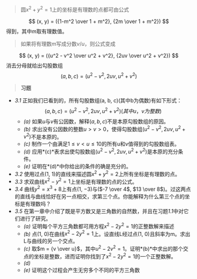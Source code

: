 > 圆$x^2 + y^2 = 1$上的坐标是有理数的点都可由公式

$$
(x, y) = ({1-m^2 \over 1 + m^2}, {2m \over 1 + m^2})
$$
得到，其中$m$取有理数值。

> 如果将有理数$m$写成分数$v/u$，则公式变成

$$
(x, y) = ({u^2 - v^2 \over u^2 + v^2}, {2uv \over u^2 + v^2})
$$
消去分母就给出勾股数组
$$
(a, b, c) = (u^2 - v^2, 2uv, u^2 + v^2)
$$
> **习题**
- *3.1* 正如我们已看到的，所有勾股数组(a, b, c)(其中b为偶数)有如下形式：$$(a, b, c) = (u^2 - v^2, 2uv, u^2 + v^2)(其中u，v为整数)$$
	- *(a)* 如果$u$与$v$有公因数，解释$(a, b, c)$不是本原勾股数组的原因。
	- *(b)* 求出没有公因数的整数$u > v > 0$，使得勾股数组$(u^2 - v^2, 2uv, u^2 + v^2)$不是本原的。
	- *(c)* 制作一个由满足$1 \leq v < u \leq 10$的所有u和v值得到的勾股数组表。
	- *(d)* 应用*(c)*表求出使勾股数组$(u^2 - v^2, 2uv, u^2 + v^2)$是本原的充分条件。
	- *(e)* 证明在*(d)*中你给出的条件的确是充分的。
- *3.2* 使用过点(1, 1)的直线来描述圆$x^2 + y^2 = 2$上所有坐标是有理数的点。
- *3.3* 求双曲线$x^2 - y^2 = 1$上坐标是有理数的点的公式。
- *3.4* 曲线$y^2 = x^3 + 8$上有点($1$, $-3$)与($-7 \over 4$, $13 \over 8$)。过这两点的直线与曲线恰好在另一点相交，求第三个点。你能解释为什么第三个点的坐标是有理数吗？
- *3.5* 在第一章中介绍了既是平方数又是三角数的自然数，并且在习题*1.1*中对它们进行了研究。
	- *(a)* 证明每个平方三角数都可用方程$x^2 - 2y^2 = 1$的正整数解来描述
	- *(b)* 点($1$, $0$)在曲线$x^2 - 2y^2 = 1$上。设直线L经过点(1, 0)且斜率为m。求出L与曲线的另一个交点。
	- *(c)* 取$m = {v \over u}$，其中$u^2 - 2v^2 = 1$。证明*(b)*中求出的那个交点的坐标是整数，进而证明你找到了$x^2 - 2y^2 = 1$的一个正整数解。
	- *(d)* 
	- *(e)* 证明这个过程会产生无穷多个不同的平方三角数